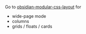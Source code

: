Go to [obsidian-modular-css-layout](https://github.com/efemkay/obsidian-modular-css-layout) for
- wide-page mode
- columns
- grids / floats / cards

